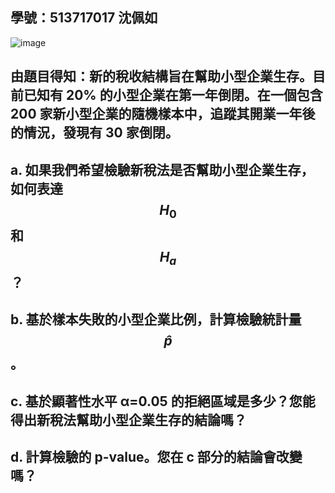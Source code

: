 ## 學號：513717017 沈佩如

![image](https://github.com/user-attachments/assets/68776d17-d90f-4fc5-95d1-124f58fe85e8)

## 由題目得知：新的稅收結構旨在幫助小型企業生存。目前已知有 20% 的小型企業在第一年倒閉。在一個包含 200 家新小型企業的隨機樣本中，追蹤其開業一年後的情況，發現有 30 家倒閉。

## a. 如果我們希望檢驗新稅法是否幫助小型企業生存，如何表達 $$H_0$$ ​和 $$H_a$$？

## b. 基於樣本失敗的小型企業比例，計算檢驗統計量 $$\hat{p}$$。

## c. 基於顯著性水平 α=0.05 的拒絕區域是多少？您能得出新稅法幫助小型企業生存的結論嗎？

## d. 計算檢驗的 p-value。您在 c 部分的結論會改變嗎？
